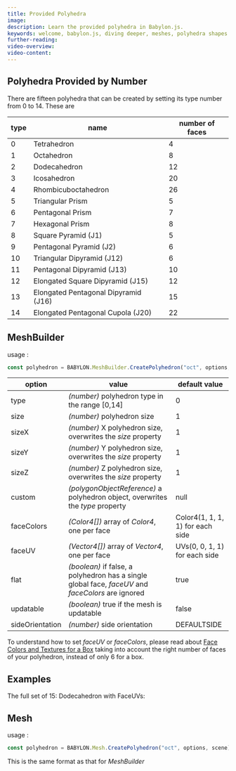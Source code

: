 ```yaml
---
title: Provided Polyhedra
image:
description: Learn the provided polyhedra in Babylon.js.
keywords: welcome, babylon.js, diving deeper, meshes, polyhedra shapes
further-reading:
video-overview:
video-content:
---
```


## Polyhedra Provided by Number

There are fifteen polyhedra that can be created by setting its type number from 0 to 14. These are

| type | name                                 | number of faces |
| ---- | ------------------------------------ | --------------- |
| 0    | Tetrahedron                          | 4               |
| 1    | Octahedron                           | 8               |
| 2    | Dodecahedron                         | 12              |
| 3    | Icosahedron                          | 20              |
| 4    | Rhombicuboctahedron                  | 26              |
| 5    | Triangular Prism                     | 5               |
| 6    | Pentagonal Prism                     | 7               |
| 7    | Hexagonal Prism                      | 8               |
| 8    | Square Pyramid (J1)                  | 5               |
| 9    | Pentagonal Pyramid (J2)              | 6               |
| 10   | Triangular Dipyramid (J12)           | 6               |
| 11   | Pentagonal Dipyramid (J13)           | 10              |
| 12   | Elongated Square Dipyramid (J15)     | 12              |
| 13   | Elongated Pentagonal Dipyramid (J16) | 15              |
| 14   | Elongated Pentagonal Cupola (J20)    | 22              |

## MeshBuilder

usage :

```javascript
const polyhedron = BABYLON.MeshBuilder.CreatePolyhedron("oct", options, scene); //scene is optional and defaults to the current scene
```

| option          | value                                                                                              | default value                    |
| --------------- | -------------------------------------------------------------------------------------------------- | -------------------------------- |
| type            | _(number)_ polyhedron type in the range [0,14]                                                     | 0                                |
| size            | _(number)_ polyhedron size                                                                         | 1                                |
| sizeX           | _(number)_ X polyhedron size, overwrites the _size_ property                                       | 1                                |
| sizeY           | _(number)_ Y polyhedron size, overwrites the _size_ property                                       | 1                                |
| sizeZ           | _(number)_ Z polyhedron size, overwrites the _size_ property                                       | 1                                |
| custom          | _(polygonObjectReference)_ a polyhedron object, overwrites the _type_ property                     | null                             |
| faceColors      | _(Color4[])_ array of _Color4_, one per face                                                       | Color4(1, 1, 1, 1) for each side |
| faceUV          | _(Vector4[])_ array of _Vector4_, one per face                                                     | UVs(0, 0, 1, 1) for each side    |
| flat            | _(boolean)_ if false, a polyhedron has a single global face, _faceUV_ and _faceColors_ are ignored | true                             |
| updatable       | _(boolean)_ true if the mesh is updatable                                                          | false                            |
| sideOrientation | _(number)_ side orientation                                                                        | DEFAULTSIDE                      |

To understand how to set _faceUV_ or _faceColors_, please read about [Face Colors and Textures for a Box](/divingDeeper/materials/using/texturePerBoxFace) taking into account the right number of faces of your polyhedron, instead of only 6 for a box.

## Examples

The full set of 15: <Playground id="#PBLS4Y " title="Full Set Of 15 Polyhedra" description="Playground example showing all 15 provided polyhedra." image=""/>
Dodecahedron with FaceUVs: <Playground id="#PBLS4Y#1 " title="Dodecahedron with FaceUVs" description="Playground example of creating a dodecahedron with faceUVs." image=""/>

## Mesh

usage :

```javascript
const polyhedron = BABYLON.Mesh.CreatePolyhedron("oct", options, scene); //scene is optional and defaults to the current scene
```

This is the same format as that for _MeshBuilder_
